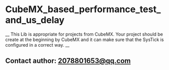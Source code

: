 # CubeMX_based_performance_test_and_us_delay

__ This Lib is appropriate for projects from CubeMX. Your project should be create at the beginning by CubeMX and it can make sure that the SysTick is configured in a correct way. __

## Contact author: 2078801653@qq.com
  
